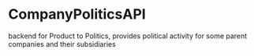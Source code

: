 # CompanyPoliticsAPI
backend for Product to Politics, provides political activity for some parent companies and their subsidiaries
